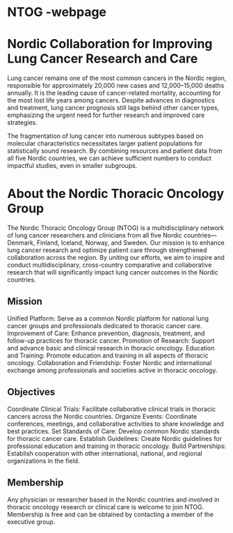 # NTOG -webpage

# Nordic Collaboration for Improving Lung Cancer Research and Care

Lung cancer remains one of the most common cancers in the Nordic region, responsible for approximately 20,000 new cases and 12,000–15,000 deaths annually. It is the leading cause of cancer-related mortality, accounting for the most lost life years among cancers. Despite advances in diagnostics and treatment, lung cancer prognosis still lags behind other cancer types, emphasizing the urgent need for further research and improved care strategies.

The fragmentation of lung cancer into numerous subtypes based on molecular characteristics necessitates larger patient populations for statistically sound research. By combining resources and patient data from all five Nordic countries, we can achieve sufficient numbers to conduct impactful studies, even in smaller subgroups.

# About the Nordic Thoracic Oncology Group

The Nordic Thoracic Oncology Group (NTOG) is a multidisciplinary network of lung cancer researchers and clinicians from all five Nordic countries—Denmark, Finland, Iceland, Norway, and Sweden. Our mission is to enhance lung cancer research and optimize patient care through strengthened collaboration across the region. By uniting our efforts, we aim to inspire and conduct multidisciplinary, cross-country comparative and collaborative research that will significantly impact lung cancer outcomes in the Nordic countries.

## Mission
Unified Platform: Serve as a common Nordic platform for national lung cancer groups and professionals dedicated to thoracic cancer care.
Improvement of Care: Enhance prevention, diagnosis, treatment, and follow-up practices for thoracic cancer.
Promotion of Research: Support and advance basic and clinical research in thoracic oncology.
Education and Training: Promote education and training in all aspects of thoracic oncology.
Collaboration and Friendship: Foster Nordic and international exchange among professionals and societies active in thoracic oncology.

## Objectives
Coordinate Clinical Trials: Facilitate collaborative clinical trials in thoracic cancers across the Nordic countries.
Organize Events: Coordinate conferences, meetings, and collaborative activities to share knowledge and best practices.
Set Standards of Care: Develop common Nordic standards for thoracic cancer care.
Establish Guidelines: Create Nordic guidelines for professional education and training in thoracic oncology.
Build Partnerships: Establish cooperation with other international, national, and regional organizations in the field.

## Membership
Any physician or researcher based in the Nordic countries and involved in thoracic oncology research or clinical care is welcome to join NTOG. Membership is free and can be obtained by contacting a member of the executive group.

